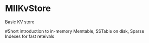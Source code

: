 # MIIKvStore
Basic KV store

#Short introduction to in-memory Memtable, SSTable on disk, Sparse Indexes for fast reteivals 
